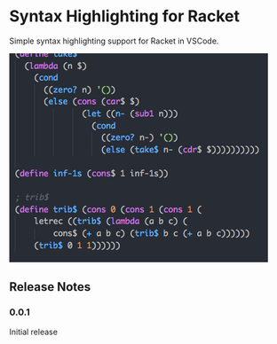 # Syntax Highlighting for Racket

Simple syntax highlighting support for Racket in VSCode.

![Example](small.png)

## Release Notes

### 0.0.1

Initial release